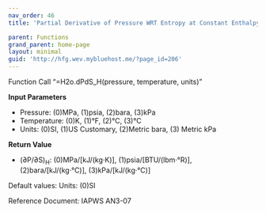 ```yaml
---
nav_order: 46
title: 'Partial Derivative of Pressure WRT Entropy at Constant Enthalpy f(P, T)'

parent: Functions
grand_parent: home-page
layout: minimal
guid: 'http://hfg.wev.mybluehost.me/?page_id=206'
---
```


Function Call “=H2o.dPdS\_H(pressure, temperature, units)”

**Input Parameters**

- Pressure: (0)MPa, (1)psia, (2)bara, (3)kPa
- Temperature: (0)K, (1)°F, (2)°C, (3)°C
- Units: (0)SI, (1)US Customary, (2)Metric bara, (3) Metric kPa

**Return Value**

- (∂P/∂S)<sub>H</sub>: (0)MPa/\[kJ/(kg·K)\], (1)psia/\[BTU/(lbm·°R)\], (2)bara/\[kJ/(kg·°C)\], (3)kPa/\[kJ/(kg·°C)\]

Default values: Units: (0)SI

Reference Document: IAPWS AN3-07